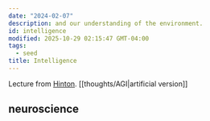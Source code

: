 ```yaml
---
date: "2024-02-07"
description: and our understanding of the environment.
id: intelligence
modified: 2025-10-29 02:15:47 GMT-04:00
tags:
  - seed
title: Intelligence
---
```


Lecture from [Hinton](https://www.youtube.com/watch?v=rGgGOccMEiY&ab_channel=CSERCambridge). [[thoughts/AGI|artificial version]]

## neuroscience
